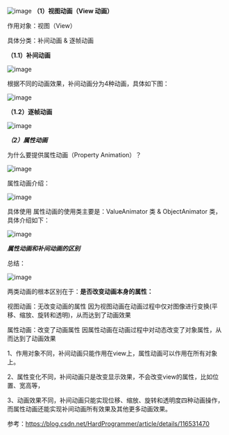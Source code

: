 ![image](https://user-images.githubusercontent.com/67937122/220227198-8c769773-b1cb-4b5d-b773-6dc73e6b6797.png)
**（1）视图动画（View 动画）**

作用对象：视图（View）

具体分类：补间动画 & 逐帧动画

**（1.1）补间动画**

![image](https://user-images.githubusercontent.com/67937122/220227278-a2d93aea-5df5-435d-ab51-e8d48f8d00da.png)

根据不同的动画效果，补间动画分为4种动画，具体如下图：

![image](https://user-images.githubusercontent.com/67937122/220227373-11654069-9108-47b0-8b5e-8ede7371f70e.png)

**（1.2）逐帧动画**

![image](https://user-images.githubusercontent.com/67937122/220227487-ffaf7662-6a13-4843-b746-03176de8fef7.png)

***（2）属性动画***

为什么要提供属性动画（Property Animation）？

![image](https://user-images.githubusercontent.com/67937122/220227583-cc0a7adf-c4b4-4d85-a9ac-6d0e94869171.png)


属性动画介绍：

![image](https://user-images.githubusercontent.com/67937122/220227635-45c3e48e-27fa-469c-91d5-10abe984c7f4.png)

具体使用 属性动画的使用类主要是：ValueAnimator 类 & ObjectAnimator 类，具体介绍如下：

![image](https://user-images.githubusercontent.com/67937122/220227773-ad256729-fb71-425d-8f86-68d8563f5556.png)


***属性动画和补间动画的区别***

总结：

![image](https://user-images.githubusercontent.com/67937122/220227988-f9a9608f-4769-4101-8d58-2383512b4399.png)


两类动画的根本区别在于：**是否改变动画本身的属性：**

  视图动画：无改变动画的属性 因为视图动画在动画过程中仅对图像进行变换(平移、缩放、旋转和透明)，从而达到了动画效果
  
  属性动画：改变了动画属性 因属性动画在动画过程中对动态改变了对象属性，从而达到了动画效果


  1、作用对象不同，补间动画只能作用在view上，属性动画可以作用在所有对象上。 
  
  2、属性变化不同，补间动画只是改变显示效果，不会改变view的属性，比如位置、宽高等， 
  
  3、动画效果不同，补间动画只能实现位移、缩放、旋转和透明度四种动画操作，而属性动画还能实现补间动画所有效果及其他更多动画效果。
  
  
  参考：https://blog.csdn.net/HardProgrammer/article/details/116531470
